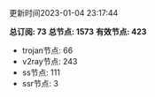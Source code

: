 更新时间2023-01-04 23:17:44

**总订阅: 73**
**总节点: 1573**
**有效节点: 423**
- trojan节点: 66
- v2ray节点: 243
- ss节点: 111
- ssr节点: 3
